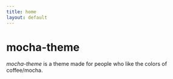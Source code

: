 ```yaml
---
title: home
layout: default
---
```


# mocha-theme
*mocha-theme* is a theme made for people who like the colors of coffee/mocha.